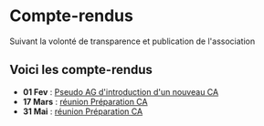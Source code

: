 # Compte-rendus

Suivant la volonté de transparence et publication de l'association

## Voici les compte-rendus

* **01 Fev** : [Pseudo AG d'introduction d'un nouveau CA](19.02.01ag-pv.md)
* **17 Mars** : [réunion Préparation CA](19.03.17ca-pv.md)
* **31 Mai** : [réunion Préparation CA](https://github.com/openfab-lab/rtfm/tree/6d095709d57cc0eb7aae00adc5e7968b28346cba/admin/admin/19.05.31CA-PV.md)

